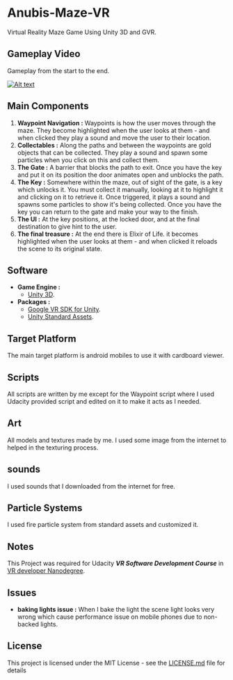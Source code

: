 # Anubis-Maze-VR

Virtual Reality Maze Game Using Unity 3D and GVR.

## Gameplay Video

Gameplay from the start to the end.

[![Alt text](https://img.youtube.com/vi/zNbxsp5znZc/0.jpg)](https://www.youtube.com/watch?v=zNbxsp5znZc "Click to play on youtube.com")

## Main Components

1. **Waypoint Navigation :** Waypoints is how the user moves through the maze. They become highlighted when the user looks at them - and when clicked they play a sound and move the user to their location.
2. **Collectables :** Along the paths and between the waypoints are gold objects that can be collected. They play a sound and spawn some particles when you click on this and collect them.
3. **The Gate :** A barrier that blocks the path to exit. Once you have the key and put it on its position the door animates open and unblocks the path.
4. **The Key :** Somewhere within the maze, out of sight of the gate, is a key which unlocks it. You must collect it manually, looking at it to highlight it and clicking on it to retrieve it. Once triggered, it plays a sound and spawns some particles to show it's being collected. Once you have the key you can return to the gate and make your way to the finish.
5. **The UI :** At the key positions, at the locked door, and at the final destination to give hint to the user.
6. **The final treasure :** At the end there is Elixir of Life. it becomes highlighted when the user looks at them - and when clicked it reloads the scene to its original state.

## Software

* **Game Engine :**
  * [Unity 3D](https://unity3d.com/).
* **Packages :**
  * [Google VR SDK for Unity](https://developers.google.com/vr/unity/).
  * [Unity Standard Assets](https://www.assetstore.unity3d.com/en/#!/content/32351).

## Target Platform

The main target platform is android mobiles to use it with cardboard viewer.

## Scripts

All scripts are written by me except for the Waypoint script where I used Udacity provided script and edited on it to make it acts as I needed.

## Art

All models and textures made by me. I used some image from the internet to
helped in the texturing process.

## sounds

I used sounds that I downloaded from the internet for free.

## Particle Systems

I used fire particle system from standard assets and customized it.

## Notes

This Project was required for Udacity _**VR Software Development Course**_ in [VR developer Nanodegree](https://www.udacity.com/course/vr-developer-nanodegree--nd017).

## Issues
* **baking lights issue :**
When I bake the light the scene light looks very wrong which cause performance issue on mobile phones due to non-backed lights.

## License

This project is licensed under the MIT License - see the [LICENSE.md](LICENSE.md) file for details
